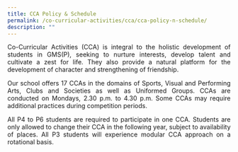 ```yaml
---
title: CCA Policy & Schedule
permalink: /co-curricular-activities/cca/cca-policy-n-schedule/
description: ""
---
```

<p style="text-align: justify;">Co-Curricular Activities (CCA) is integral to the holistic development of students in GMS(P), seeking to nurture interests, develop talent and cultivate a zest for life. They also provide a natural platform for the development of character and strengthening of friendship.  

<p style="text-align: justify;">Our school offers 17 CCAs in the domains of Sports, Visual and Performing Arts, Clubs and Societies as well as Uniformed Groups. CCAs are conducted on Mondays, 2.30 p.m. to 4.30 p.m. Some CCAs may require additional practices during competition periods.  
  
<p style="text-align: justify;">All P4 to P6 students are required to participate in one CCA. Students are only allowed to change their CCA in the following year, subject to availability of places. All P3 students will experience modular CCA approach on a rotational basis.